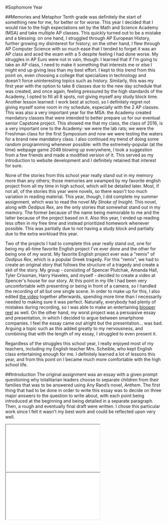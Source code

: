 #Sophomore Year

##Memories and Metaphor
Tenth grade was definitely the start of something new for me, for better or for worse. This year I decided that I would rise to the high expectations set by the Math and Science Academy (MSA) and take multiple AP classes. This quickly turned out to be a mistake and a blessing: on one hand, I struggled through AP European History, further growing my disinterest for history; on the other hand, I flew through AP Computer Science with so much ease that I tended to forget it was an AP class and aced the exam with a 5 despite feeling I had done worse. My struggles in AP Euro were not in vain, though: I learned that if I'm going to take an AP class, I need to make it something that interests me or else I might end up giving less than my best effort. I kept to this trend from this point on, even choosing a college that specializes in technology and doesn't force uninteresting topics such as history. Similarly, this was my first year with the option to take 8 classes due to the new day schedule that was created, and once again, feeling pressured by the high standards of the Academy, I opted to fill all 8 spots, not giving myself any study block time. Another lesson learned: I work best at school, so I definitely regret not giving myself some room in my schedule, especially with the 2 AP classes. This was also a very important year for the MSA: the Academy created mandatory classes that were intended to better prepare us for our eventual senior Capstone project. This showed me that my class, the class of 2016, is a very important one to the Academy: we were the lab rats; we were the Freshman class for the first Symposium and now we were testing the waters for a brand new mandatory class. I also continued my trend of doing some random programming whenever possible: with the extremely-popular (at the time) webpage game 2048 blowing up everywhere, I took a suggestion from a few friends and made a modified version of it. This served as my introduction to website development and I definitely retained that interest for sure.

None of the stories from this school year really stand out in my memory more than any others; those memories are swamped by my favorite english project from all my time in high school, which will be detailed later. Most, if not all, of the stories this year were novels, so there wasn't too much variation in reading material. This year, though, I did complete my summer assignment, which was to read the novel _My Stroke of Insight_. This novel, along with _Oedipus Rex_, are the only stories that somewhat stand out in my memory. The former because of the name being memorable to me and the latter because of the project based on it. Also this year, I ended up reading less often in my free time and instead prioritized homework whenever possible. This was partially due to not having a study block and partially due to the extra workload this year.

Two of the projects I had to complete this year really stand out, one for being my all-time favorite English project I've ever done and the other for being one of my worst. My favorite English project ever was a "remix" of _Oedipus Rex_, which is a popular Greek tragedy. For this "remix", we had to create an original story that follows the structure of a tragedy and create a skit of the story. My group - consisting of Spencer Plutchak, Amanda Hall, Tyler Crissman, Harry Haveles, and myself - decided to create a video at Spencer's house for our story. At this point in my life I had been very uncomfortable with presenting or being in front of a camera, so I handled the recording of all but one single scene. In order to make up for this, I also edited [the video](#) together afterwards, spending more time than I necessarily needed to making sure it was perfect. Naturally, everybody had plenty of mistakes during recording, so I was able to make an entertaining [blooper reel](#) as well. On the other hand, my worst project was a persuasive essay and presentation, in which I decided to argue between smartphone companies. I feel the essay came out alright but the presentation... was bad. Arguing a topic such as this added greatly to my nervousness, and combining that with the length of my essay, I struggled to even present it.

Regardless of the struggles this school year, I really enjoyed most of my teachers, including my English teacher Mrs. Scheible, who kept English class entertaining enough for me. I definitely learned a lot of lessons this year, and from this point on I became much more comfortable with the high school life.

##Introduction
The original assignment was an essay with a given prompt questioning why totalitarian leaders choose to separate children from their families that was to be answered using Any Rand’s novel, _Anthem_. The first thing that had to be done in order to write this essay was to decide on three major answers to the question to write about, with each point being introduced at the beginning and being detailed in a separate paragraph. Then, a rough and eventually final draft were written. I chose this particular work since I felt it wasn't my best work and could be reflected upon very well.

<div class="double-viewer">
	<iframe class="document autofit" src="original/doc.html" scrolling="no">Original</iframe>
	<iframe class="document autofit" src="reflection/doc.html" scrolling="no">Reflection</iframe>
</div>